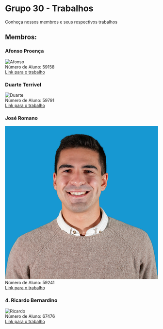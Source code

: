 # Grupo 30 - Trabalhos

Conheça nossos membros e seus respectivos trabalhos

## Membros:

### Afonso Proença
![Afonso](link-para-foto-afonso.jpg)  
Número de Aluno: 59158  
[Link para o trabalho](link-para-o-trabalho-afonso)

### Duarte Terrível
![Duarte](link-para-foto-duarte.jpg)  
Número de Aluno: 59791  
[Link para o trabalho](link-para-o-trabalho-duarte)

### José Romano
![José](assets/jose.jpg) 
Número de Aluno: 59241  
[Link para o trabalho](link-para-o-trabalho-jose)

### 4. Ricardo Bernardino
![Ricardo](link-para-foto-ricardo.jpg)  
Número de Aluno: 67476  
[Link para o trabalho](link-para-o-trabalho-ricardo)
